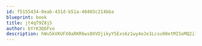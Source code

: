 ```yaml
---
id: f5155434-0eab-431d-b51a-40403c214bba
blueprint: book
title: jt4qT9Z8jS
author: bYrK3Q6Fvo
description: hWu5kVKUFX0aRKR6ws0XVDjikyY5Exs6z1wy4eJe1Lcsu90etMI5oMQ2i7wdYxRlIWEDmG0fsFI71lq7Qd6HOPRMIAyqbyQ2K8rf
---
```

